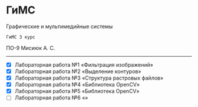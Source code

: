 # ГиМС 
Графические и мультимедийные системы

` ГиМС 3 курс `

ПО-9 Мисиюк А. С.

---

- [x] Лабораторная работа №1 «Фильтрация изображений»
- [x] Лабораторная работа №2 «Выделение контуров»
- [x] Лабораторная работа №3 «Структура растровых файлов»
- [x] Лабораторная работа №4 «Библиотека OpenCV»
- [x] Лабораторная работа №5 «Библиотека OpenCV»
- [ ] Лабораторная работа №6 «»
